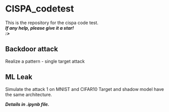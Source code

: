 # CISPA_codetest
This is the repository for the cispa code test.  
***If any help, please give it a star!***  
***:>***
## Backdoor attack
Realize a pattern - single target attack
## ML Leak
Simulate the attack 1 on MNIST and CIFAR10
Target and shadow model have the same architecture.

***Details in .ipynb file.***
